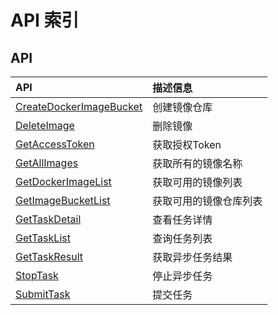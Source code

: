 # API 索引



## API

| API | 描述信息 |
|:---|:---|
|[CreateDockerImageBucket](api/ugc-api/create_docker_image_bucket)|创建镜像仓库|
|[DeleteImage](api/ugc-api/delete_image)|删除镜像|
|[GetAccessToken](api/ugc-api/get_access_token)|获取授权Token|
|[GetAllImages](api/ugc-api/get_all_images)|获取所有的镜像名称|
|[GetDockerImageList](api/ugc-api/get_docker_image_list)|获取可用的镜像列表|
|[GetImageBucketList](api/ugc-api/get_image_bucket_list)|获取可用的镜像仓库列表|
|[GetTaskDetail](api/ugc-api/get_task_detail)|查看任务详情|
|[GetTaskList](api/ugc-api/get_task_list)|查询任务列表|
|[GetTaskResult](api/ugc-api/get_task_result)|获取异步任务结果|
|[StopTask](api/ugc-api/stop_task)|停止异步任务|
|[SubmitTask](api/ugc-api/submit_task)|提交任务|



